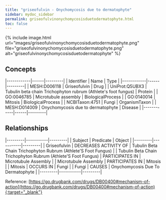 ```yaml
---
title: "griseofulvin - Onychomycosis due to dermatophyte"
sidebar: mydoc_sidebar
permalink: griseofulvinonychomycosisduetodermatophyte.html
toc: false 
---
```


{% include image.html url="images/griseofulvinonychomycosisduetodermatophyte.png" file="griseofulvinonychomycosisduetodermatophyte.png" alt="griseofulvinonychomycosisduetodermatophyte" %}

## Concepts

|------------|------|---------|
| Identifier | Name | Type    |
|------------|------|---------|
| MESH:D006118 | Griseofulvin | Drug |
| UniProt:Q5UBX3 | Tubulin beta chain Trichophyton rubrum (Athlete's foot fungus) | Protein |
| GO:0046785 | Microtubule assembly | BiologicalProcess |
| GO:0140014 | Mitosis | BiologicalProcess |
| NCBITaxon:4751 | Fungi | OrganismTaxon |
| MESH:D014009 | Onychomycosis due to dermatophyte | Disease |
|------------|------|---------|

## Relationships

|---------|-----------|---------|
| Subject | Predicate | Object  |
|---------|-----------|---------|
| Griseofulvin | DECREASES ACTIVITY OF | Tubulin Beta Chain Trichophyton Rubrum (Athlete'S Foot Fungus) |
| Tubulin Beta Chain Trichophyton Rubrum (Athlete'S Foot Fungus) | PARTICIPATES IN | Microtubule Assembly |
| Microtubule Assembly | PARTICIPATES IN | Mitosis |
| Mitosis | OCCURS IN | Fungi |
| Fungi | CAUSES | Onychomycosis Due To Dermatophyte |
|---------|-----------|---------|

Reference: [https://go.drugbank.com/drugs/DB00400#mechanism-of-action](https://go.drugbank.com/drugs/DB00400#mechanism-of-action){:target="_blank"}